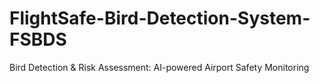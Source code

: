 # FlightSafe-Bird-Detection-System-FSBDS
Bird Detection &amp; Risk Assessment: AI-powered Airport Safety Monitoring

